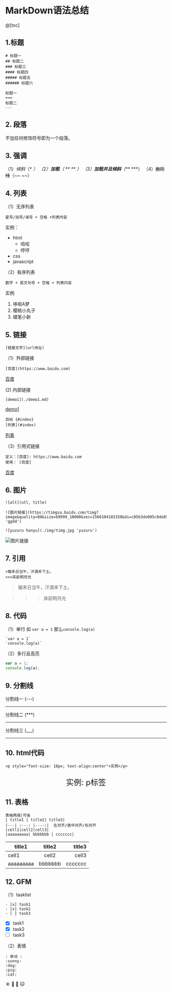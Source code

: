 # MarkDown语法总结
@[toc]
## 1.标题 
```
# 标题一
## 标题二
### 标题三
#### 标题四
##### 标题五 
###### 标题六

标题一
===
标题二
---
```



## 2. 段落
不加任何修饰符号即为一个段落。

## 3. 强调
（1）*倾斜*（* *）
（2）**加粗**（ ** ** ）
（3）***加粗并且倾斜***（*** ***）
（4）~~删除线~~（~~ ~~）

## 4. 列表 
（1）无序列表
```
星号/加号/减号 + 空格 +列表内容
```
实例：
- html
    + 哈哈
    + 哼哼
- css
- javascript

（2）有序列表
```
数字 + 英文句号 + 空格 + 列表内容
```
实例
1. 哆啦A梦
2. 樱桃小丸子
3. 蜡笔小新

## 5. 链接
```
[链接文字](url地址)
```
（1）外部链接
```
[百度](https://www.baidu.com)
```
[百度](https://www.baidu.com)

(2) 内部链接
```
[demo1](./demo1.md)
```
[demo1](./demo1.md)  


```
目标 {#index}
[列表](#index)
```

[列表](#index)

（3）引用式链接
```
定义：[百度]: https://www.baidu.com
使用： [百度]
```
[百度]

## 6.  图片

```
![alt](utl, title)

![图片链接](https://timgsa.baidu.com/timg?image&quality=80&size=b9999_10000&sec=1566104102358&di=c05b3de005c8de858830a3a6296efa0f&imgtype=0&src=http%3A%2F%2Fwx1.sinaimg.cn%2Flarge%2F7eba71a1gy1g5x0ouira1j20hs0a0wno.jpg 'ggdd')

![yuzuru hanyu](./img/timg.jpg 'yuzuru')
```
![图片链接](https://imgconvert.csdnimg.cn/aHR0cHM6Ly90aW1nc2EuYmFpZHUuY29tL3RpbWc)





## 7. 引用
```
>锄禾日当午，汗滴禾下土。 
>>>床前明月光
```
>锄禾日当午，汗滴禾下土。 

>>>床前明月光

## 8. 代码
（1）单行 
如 `var a = 1`  那么`console.log(a)`
```
`var a = 1`
`console.log(a)`
```
（2）多行且高亮
```javascript
var a = 1;
console.log(a);
```

## 9. 分割线


分割线一 (---)

---

分割线二 (***)

***

分割线三 (___)

___

## 10. html代码
```
<p style="font-size: 18px; text-align:center">实例</p>
```

<p style="font-size: 24px; text-align:center">实例: p标签</p>

## 11. 表格
```
表格两端|可省
| title1 | title2| title3|
|---| :---: |----:|  左对齐/居中对齐/右对齐
|cell1|cell2|cell3|
|aaaaaaaaa| bbbbbbb | ccccccc|
```
| title1 | title2| title3|
|---| :---: |----:|
|cell1|cell2|cell3|
|aaaaaaaaa| bbbbbbb | ccccccc|
<!-- 注释 -->

## 12. GFM 
（1）tasklist
```
- [x] task1
- [x] task2
- [ ] task3
```
- [x] task1
- [x] task2
- [ ] task3

（2）表情
```
: 单词 :
:sunny:
:dog:
:pig:
:cat:
```
:sunny:
:dog:
:pig:
:cat:






[百度]: https://www.baidu.com
